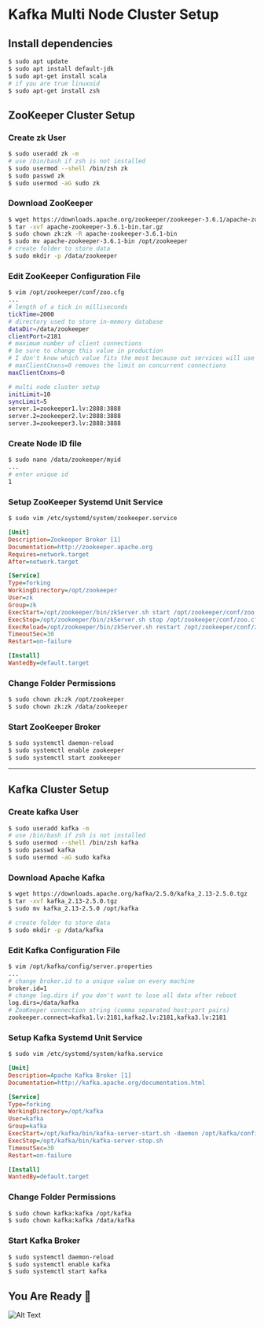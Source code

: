 # Kafka Multi Node Cluster Setup

## Install dependencies

```bash
$ sudo apt update
$ sudo apt install default-jdk
$ sudo apt-get install scala
# if you are true linuxoid
$ sudo apt-get install zsh
```

## ZooKeeper Cluster Setup

### Create zk User

```bash
$ sudo useradd zk -m
# use /bin/bash if zsh is not installed
$ sudo usermod --shell /bin/zsh zk
$ sudo passwd zk
$ sudo usermod -aG sudo zk
```

### Download ZooKeeper

```bash
$ wget https://downloads.apache.org/zookeeper/zookeeper-3.6.1/apache-zookeeper-3.6.1-bin.tar.gz
$ tar -xvf apache-zookeeper-3.6.1-bin.tar.gz
$ sudo chown zk:zk -R apache-zookeeper-3.6.1-bin
$ sudo mv apache-zookeeper-3.6.1-bin /opt/zookeeper
# create folder to store data
$ sudo mkdir -p /data/zookeeper
```

### Edit ZooKeeper Configuration File

```bash
$ vim /opt/zookeeper/conf/zoo.cfg
...
# length of a tick in milliseconds
tickTime=2000
# directory used to store in-memory database
dataDir=/data/zookeeper
clientPort=2181
# maximum number of client connections
# be sure to change this value in production
# I don't know which value fits the most because out services will use zk to store data
# maxClientCnxns=0 removes the limit on concurrent connections
maxClientCnxns=0

# multi node cluster setup
initLimit=10
syncLimit=5
server.1=zookeeper1.lv:2888:3888
server.2=zookeeper2.lv:2888:3888
server.3=zookeeper3.lv:2888:3888
```

### Create Node ID file

```bash
$ sudo nano /data/zookeeper/myid
...
# enter unique id
1
```

### Setup ZooKeeper Systemd Unit Service

```bash
$ sudo vim /etc/systemd/system/zookeeper.service
```

```ini
[Unit]
Description=Zookeeper Broker [1]
Documentation=http://zookeeper.apache.org
Requires=network.target
After=network.target

[Service]
Type=forking
WorkingDirectory=/opt/zookeeper
User=zk
Group=zk
ExecStart=/opt/zookeeper/bin/zkServer.sh start /opt/zookeeper/conf/zoo.cfg
ExecStop=/opt/zookeeper/bin/zkServer.sh stop /opt/zookeeper/conf/zoo.cfg
ExecReload=/opt/zookeeper/bin/zkServer.sh restart /opt/zookeeper/conf/zoo.cfg
TimeoutSec=30
Restart=on-failure

[Install]
WantedBy=default.target
```

### Change Folder Permissions

```bash
$ sudo chown zk:zk /opt/zookeeper
$ sudo chown zk:zk /data/zookeeper
```

### Start ZooKeeper Broker

```bash
$ sudo systemctl daemon-reload
$ sudo systemctl enable zookeeper
$ sudo systemctl start zookeeper
```

---

## Kafka Cluster Setup

### Create kafka User

```bash
$ sudo useradd kafka -m
# use /bin/bash if zsh is not installed
$ sudo usermod --shell /bin/zsh kafka
$ sudo passwd kafka
$ sudo usermod -aG sudo kafka
```

### Download Apache Kafka

```bash
$ wget https://downloads.apache.org/kafka/2.5.0/kafka_2.13-2.5.0.tgz
$ tar -xvf kafka_2.13-2.5.0.tgz
$ sudo mv kafka_2.13-2.5.0 /opt/kafka

# create folder to store data
$ sudo mkdir -p /data/kafka
```

### Edit Kafka Configuration File

```bash
$ vim /opt/kafka/config/server.properties
...
# change broker.id to a unique value on every machine
broker.id=1
# change log.dirs if you don't want to lose all data after reboot
log.dirs=/data/kafka
# ZooKeeper connection string (comma separated host:port pairs)
zookeeper.connect=kafka1.lv:2181,kafka2.lv:2181,kafka3.lv:2181
```

### Setup Kafka Systemd Unit Service

```bash
$ sudo vim /etc/systemd/system/kafka.service
```

```ini
[Unit]
Description=Apache Kafka Broker [1]
Documentation=http://kafka.apache.org/documentation.html

[Service]
Type=forking
WorkingDirectory=/opt/kafka
User=kafka
Group=kafka
ExecStart=/opt/kafka/bin/kafka-server-start.sh -daemon /opt/kafka/config/server.properties
ExecStop=/opt/kafka/bin/kafka-server-stop.sh
TimeoutSec=30
Restart=on-failure

[Install]
WantedBy=default.target
```

### Change Folder Permissions

```bash
$ sudo chown kafka:kafka /opt/kafka
$ sudo chown kafka:kafka /data/kafka
```

### Start Kafka Broker

```bash
$ sudo systemctl daemon-reload
$ sudo systemctl enable kafka
$ sudo systemctl start kafka
```

## You Are Ready 👑

![Alt Text](https://media.giphy.com/media/vFKqnCdLPNOKc/giphy.gif)
